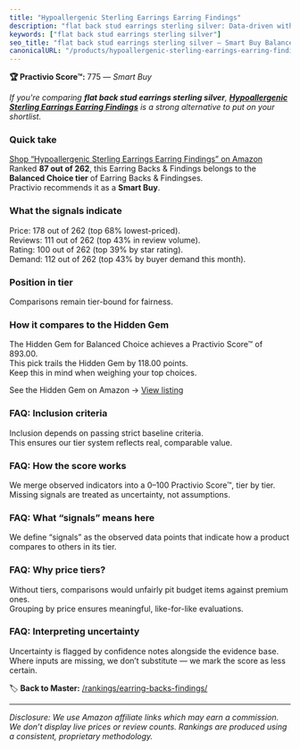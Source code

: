 ```yaml
---
title: "Hypoallergenic Sterling Earrings Earring Findings"
description: "flat back stud earrings sterling silver: Data-driven within Balanced Choice ranking using the Practivio Score™. Positioned by quality, value, demand, findabili…"
keywords: ["flat back stud earrings sterling silver"]
seo_title: "flat back stud earrings sterling silver — Smart Buy Balanced Choice (2025)"
canonicalURL: "/products/hypoallergenic-sterling-earrings-earring-findings-B08HX2L3NV/"
---
```


**🏆 Practivio Score™:** 775 — _Smart Buy_


*If you're comparing **flat back stud earrings sterling silver**, **[Hypoallergenic Sterling Earrings Earring Findings](https://www.amazon.com/dp/B08HX2L3NV?tag=practivio-20)** is a strong alternative to put on your shortlist.*
### Quick take
[Shop “Hypoallergenic Sterling Earrings Earring Findings” on Amazon](https://www.amazon.com/dp/B08HX2L3NV?tag=practivio-20)
Ranked **87 out of 262**, this Earring Backs & Findings belongs to the **Balanced Choice tier** of Earring Backs & Findingses.  
Practivio recommends it as a **Smart Buy**.

### What the signals indicate
Price: 178 out of 262 (top 68% lowest-priced).  
Reviews: 111 out of 262 (top 43% in review volume).  
Rating: 100 out of 262 (top 39% by star rating).  
Demand: 112 out of 262 (top 43% by buyer demand this month).

### Position in tier
Comparisons remain tier-bound for fairness.

### How it compares to the Hidden Gem
The Hidden Gem for Balanced Choice achieves a Practivio Score™ of 893.00.  
This pick trails the Hidden Gem by 118.00 points.  
Keep this in mind when weighing your top choices.  

See the Hidden Gem on Amazon → [View listing](https://www.amazon.com/dp/B083428HLR?tag=practivio-20)

### FAQ: Inclusion criteria
Inclusion depends on passing strict baseline criteria.  
This ensures our tier system reflects real, comparable value.

### FAQ: How the score works
We merge observed indicators into a 0–100 Practivio Score™, tier by tier.  
Missing signals are treated as uncertainty, not assumptions.

### FAQ: What “signals” means here
We define “signals” as the observed data points that indicate how a product compares to others in its tier.

### FAQ: Why price tiers?
Without tiers, comparisons would unfairly pit budget items against premium ones.  
Grouping by price ensures meaningful, like-for-like evaluations.

### FAQ: Interpreting uncertainty
Uncertainty is flagged by confidence notes alongside the evidence base.  
Where inputs are missing, we don’t substitute — we mark the score as less certain.


🏷️ **Back to Master:** [/rankings/earring-backs-findings/](/rankings/earring-backs-findings/)

---
_Disclosure: We use Amazon affiliate links which may earn a commission. We don’t display live prices or review counts. Rankings are produced using a consistent, proprietary methodology._
